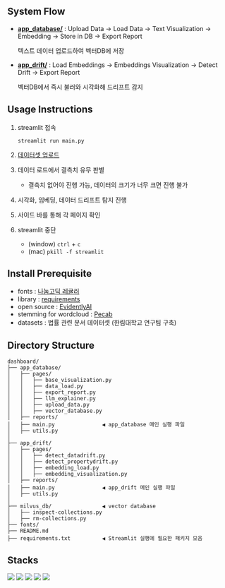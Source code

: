 ## System Flow

- [**app_database/**](./app_database)  : Upload Data → Load Data → Text Visualization → Embedding → Store in DB → Export Report
    
    텍스트 데이터 업로드하여 벡터DB에 저장
    
- [**app_drift/**](./app_drift)  : Load Embeddings → Embeddings Visualization → Detect Drift → Export Report
    
    벡터DB에서 즉시 불러와 시각화해 드리프트 감지



## Usage Instructions
1. streamlit 접속
    
    ```
    streamlit run main.py
    ```

2. [데이터셋 업로드](pages/upload_data.py)
3. 데이터 로드에서 결측치 유무 판별 
    - 결측치 없어야 진행 가능, 데이터의 크기가 너무 크면 진행 불가
4. 시각화, 임베딩, 데이터 드리프트 탐지 진행
5. 사이드 바를 통해 각 페이지 확인
6. streamlit 중단

    - (window) `ctrl` + `c`
    - (mac) `pkill -f streamlit`

## Install Prerequisite
- fonts : [나눔고딕 레귤러](https://fonts.google.com/selection)
- library : [requirements](requirements.txt)
- open source : [EvidentlyAI](https://github.com/evidentlyai/evidently/tree/main/examples/integrations/streamlit_dashboard)
- stemming for wordcloud : [Pecab](https://github.com/hyunwoongko/pecab)
- datasets : 법률 관련 문서 데이터셋 (한림대학교 연구팀 구축)

## Directory Structure

```
dashboard/
├── app_database/
│   ├── pages/
│   │   ├── base_visualization.py
│   │   ├── data_load.py
│   │   ├── export_report.py
│   │   ├── llm_explainer.py
│   │   ├── upload_data.py
│   │   ├── vector_database.py
│   ├── reports/
│   ├── main.py               ◀ app_database 메인 실행 파일
│   ├── utils.py              
│
├── app_drift/
│   ├── pages/
│   │   ├── detect_datadrift.py
│   │   ├── detect_propertydrift.py
│   │   ├── embedding_load.py
│   │   ├── embedding_visualization.py
│   ├── reports/
│   ├── main.py               ◀ app_drift 메인 실행 파일
│   ├── utils.py              
│
├── milvus_db/                ◀ vector database
│   ├── inspect-collections.py  
│   ├── rm-collections.py              
├── fonts/                   
├── README.md
├── requirements.txt          ◀ Streamlit 실행에 필요한 패키지 모음   
```


## Stacks

<img src="https://img.shields.io/badge/Streamlit-FF4B4B?style=for-the-badge&logo=Streamlit&logoColor=white"> <img src="https://img.shields.io/badge/Pytorch-EE4C2C?style=for-the-badge&logo=Pytorch&logoColor=white"> <img src="https://img.shields.io/badge/HuggingFace-FFD21E?style=for-the-badge&logo=HuggingFace&logoColor=white"> <img src="https://img.shields.io/badge/Python-3776AB?style=for-the-badge&logo=Python&logoColor=white"> <img src="https://img.shields.io/badge/Milvus-00A1EA?style=for-the-badge&logo=Milvus&logoColor=white">